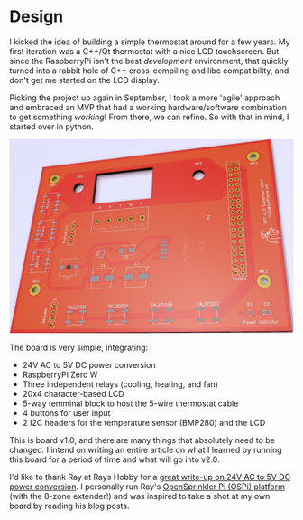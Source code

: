 # Design

I kicked the idea of building a simple thermostat around for a few years.  My first iteration was a C++/Qt thermostat with a nice LCD touchscreen.  But since the RaspberryPi isn't the best _development_ environment, that quickly turned into a rabbit hole of C++ cross-compiling and libc compatibility, and don't get me started on the LCD display.

Picking the project up again in September, I took a more 'agile' approach and embraced an MVP that had a working hardware/software combination to get something *working*!  From there, we can refine.  So with that in mind, I started over in python.

![RPT board v1.0 rendering](images/board_v1.jpeg)

The board is very simple, integrating:
* 24V AC to 5V DC power conversion
* RaspberryPi Zero W
* Three independent relays (cooling, heating, and fan)
* 20x4 character-based LCD
* 5-way temminal block to host the 5-wire thermostat cable
* 4 buttons for user input
* 2 I2C headers for the temperature sensor (BMP280) and the LCD

This is board v1.0, and there are many things that absolutely need to be changed.  I intend on writing an entire article on what I learned by running this board for a period of time and what will go into v2.0.

I'd like to thank Ray at Rays Hobby for a [great write-up on 24V AC to 5V DC power conversion](https://rayshobby.net/wordpress/24vac-to-5vdc-conversion/).  I personally run Ray's [OpenSprinkler Pi (OSPi) platform](https://opensprinkler.com/product/opensprinkler-pi/) (with the 8-zone extender!) and was inspired to take a shot at my own board by reading his blog posts.
